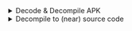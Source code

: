 <details>
<summary>Decode & Decompile APK</summary>

- `apktool d -o App/ <APPLICATION_NAME>.apk`
    
</details>

<details>
<summary>Decompile to (near) source code</summary>

- `jadx -d App <APPLICATION_NAME>.apk`
    
</details>



